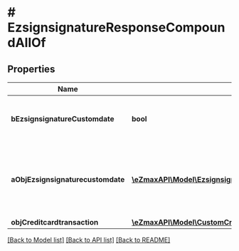 # # EzsignsignatureResponseCompoundAllOf

## Properties

Name | Type | Description | Notes
------------ | ------------- | ------------- | -------------
**bEzsignsignatureCustomdate** | **bool** | Whether the Ezsignsignature has a custom date format or not. (Only possible when eEzsignsignatureType is **Name** or **Handwritten**) | [optional]
**aObjEzsignsignaturecustomdate** | [**\eZmaxAPI\Model\EzsignsignaturecustomdateResponseCompound[]**](EzsignsignaturecustomdateResponseCompound.md) | An array of custom date blocks that will be filled at the time of signature.  Can only be used if bEzsignsignatureCustomdate is true.  Use an empty array if you don&#39;t want to have a date at all. | [optional]
**objCreditcardtransaction** | [**\eZmaxAPI\Model\CustomCreditcardtransactionResponse**](CustomCreditcardtransactionResponse.md) |  | [optional]

[[Back to Model list]](../../README.md#models) [[Back to API list]](../../README.md#endpoints) [[Back to README]](../../README.md)
